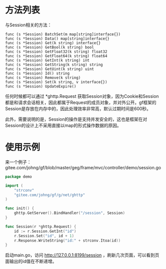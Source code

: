

# 方法列表
与Session相关的方法：

    func (s *Session) BatchSet(m map[string]interface{})
    func (s *Session) Data() map[string]interface{}
    func (s *Session) Get(k string) interface{}
    func (s *Session) GetBool(k string) bool
    func (s *Session) GetFloat32(k string) float32
    func (s *Session) GetFloat64(k string) float64
    func (s *Session) GetInt(k string) int
    func (s *Session) GetString(k string) string
    func (s *Session) GetUint(k string) uint
    func (s *Session) Id() string
    func (s *Session) Remove(k string)
    func (s *Session) Set(k string, v interface{})
    func (s *Session) UpdateExpire()

任何时候都可以通过 *ghttp.Request 获取Session对象，因为Cookie和Session都是和请求会话相关，因此都属于Request的成员对象，并对外公开。gf框架的Session是存放在内存中的，因此处理效率非常高，默认过期时间是600秒。

此外，需要说明的是，Session的操作是支持并发安全的，这也是框架在对Session的设计上不采用直接以map的形式操作数据的原因。


# 使用示例

来一个例子：
gitee.com/johng/gf/blob/master/geg/frame/mvc/controller/demo/session.go
```go
package demo

import (
    "strconv"
    "gitee.com/johng/gf/g/net/ghttp"
)

func init() {
    ghttp.GetServer().BindHandler("/session", Session)
}

func Session(r *ghttp.Request) {
    id := r.Session.GetInt("id")
    r.Session.Set("id", id + 1)
    r.Response.WriteString("id:" + strconv.Itoa(id))
}
```
启动main.go，访问 http://127.0.0.1:8199/session ，刷新几次页面，可以看到页面输出的id值在不断递增。